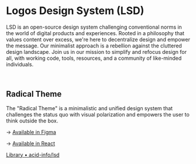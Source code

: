 # Logos Design System (LSD)

LSD is an open-source design system challenging conventional norms in the world of digital products and experiences. Rooted in a philosophy that values content over excess, we're here to decentralize design and empower the message. Our minimalist approach is a rebellion against the cluttered design landscape. Join us in our mission to simplify and refocus design for all, with working code, tools, resources, and a community of like-minded individuals.

<br/>

## Radical Theme

The "Radical Theme" is a minimalistic and unified design system that challenges the status quo with visual polarization and empowers the user to think outside the box.

→ [Available in Figma](https://www.figma.com/files/1209516814771276303/project/78782235)

→ [Available in React](./packages/lsd-react/)

[Library • acid-info/lsd](https://www.chromatic.com/library?appId=63e4f71c39dc65c5c703c1e8)

